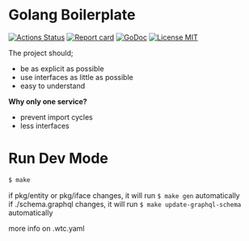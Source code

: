 # Golang Boilerplate

[![Actions Status](https://github.com/rafaelsq/boiler/workflows/tests/badge.svg)](https://github.com/rafaelsq/boiler/actions)
[![Report card](https://goreportcard.com/badge/github.com/rafaelsq/boiler)](https://goreportcard.com/report/github.com/rafaelsq/boiler)
[![GoDoc](https://godoc.org/github.com/rafaelsq/boiler?status.svg)](http://godoc.org/github.com/rafaelsq/boiler)
<a href="https://github.com/rafaelsq/boiler/blob/master/LICENSE">
<img src="https://img.shields.io/badge/license-MIT-blue.svg" alt="License MIT">
</a>

The project should;

- be as explicit as possible
- use interfaces as little as possible
- easy to understand

**Why only one service?**

- prevent import cycles
- less interfaces


# Run Dev Mode

```bash
$ make
```

if pkg/entity or pkg/iface changes, it will run `$ make gen` automatically  
if ./schema.graphql changes, it will run `$ make update-graphql-schema` automatically

more info on .wtc.yaml
